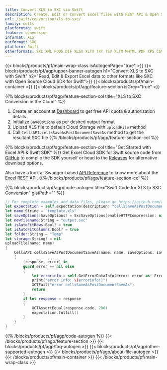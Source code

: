 ```yaml
---
title: Convert XLS to SXC via Swift 
description: Create, Edit or Convert Excel files with REST API & Open Source Swift SDK
url: /swift/conversion/xls-to-sxc/
family: cells
platformtag: swift
feature: conversion
informat: XLS
outformat: SXC
platform: Swift
otherformats: SXC XML FODS DIF XLSX XLTX TXT TSV XLTM MHTML PDF XPS CSV TIFF MD SVG 
---
```


{{< blocks/products/pf/main-wrap-class isAutogenPage="true" >}}
{{< blocks/products/pf/agp/upper-banner-autogen h1="Convert XLS to SXC with Swift" h2="Read, Edit & Export Excel data to other formats like SXC with Open Source Cloud SDK for Swift">}}
{{< blocks/products/pf/main-container >}}
{{< blocks/products/pf/agp/feature-section isGrey="true" >}}

{{% blocks/products/pf/agp/feature-section-col title="XLS to SXC Conversion in the Cloud" %}}
1. Create an account at <a href="https://dashboard.aspose.cloud/">Dashboard</a> to get free API quota & authorization details
1. Initialize ```SaveOptions``` as per desired output format
1. Upload XLS file to default Cloud Storage with ```uploadFile``` method
1. Call ```CellsAPI.cellsSaveAsPostDocumentSaveAs``` method to get the resultant SXC file
{{% /blocks/products/pf/agp/feature-section-col %}}

{{% blocks/products/pf/agp/feature-section-col title="Get Started with Excel API & Swift SDK" %}}
Get Excel Cloud SDK for Swift source code from [GitHub](https://github.com/aspose-cells-cloud/aspose-cells-cloud-swift) to compile the SDK yourself or head to the [Releases](https://releases.aspose.cloud/) for alternative download options. 

Also have a look at Swagger-based [API Reference](https://apireference.aspose.cloud/cells/) to know more about the [Excel REST API](https://products.aspose.cloud/cells/curl/).
{{% /blocks/products/pf/agp/feature-section-col %}}

{{% blocks/products/pf/agp/code-autogen title="Swift Code for XLS to SXC Conversion" gistPath="" %}}
```swift
// For complete examples and data files, please go https://github.com/aspose-cells-cloud/aspose-cells-cloud-swift
let expectation = self.expectation(description: "cellsSaveAsPostDocumentSaveAs")
let name:String = "template.xls"
let saveOptions:SaveOptions? = SxcSaveOptions(enableHTTPCompression: nil, saveFormat: "sxc", clearData: nil, cachedFileFolder: nil, validateMergedAreas: nil, refreshChartCache: nil, createDirectory: nil, sortNames: nil, calculateFormula: nil, checkFontCompatibility: nil, onePagePerSheet: nil, compliance: nil, defaultFont: nil, printingPageType: nil, imageType: nil, desiredPPI: nil, jpegQuality: nil, securityOptions: nil)
let newfilename:String = "output.sxc"
let isAutoFitRows:Bool? = true
let isAutoFitColumns:Bool? = true
let folder:String = "Temp"
let storage:String? = nil
uploadFile(name: name) 
{
	CellsAPI.cellsSaveAsPostDocumentSaveAs(name: name, saveOptions: saveOptions, newfilename: newfilename, isAutoFitRows: isAutoFitRows, isAutoFitColumns: isAutoFitColumns, folder: folder, storage: storage)
	{
		(response, error) in
		guard error == nil else 
		{
			let errorinfo = self.GetErrorDataInfo(error: error as! ErrorResponse)
			print("error info: \(errorinfo!)")
			XCTFail("error cellsSaveAsPostDocumentSaveAs")
			return
		}
		if let response = response 
		{
			XCTAssertEqual(response.code, 200)
			expectation.fulfill()
		}
	}
}
```
{{% /blocks/products/pf/agp/code-autogen %}}
{{< /blocks/products/pf/agp/feature-section >}}
{{< blocks/products/pf/agp/faq-autogen >}}
{{< blocks/products/pf/agp/other-supported-autogen >}}
{{< blocks/products/pf/agp/about-file-autogen >}}
{{< /blocks/products/pf/main-container >}}
{{< /blocks/products/pf/main-wrap-class >}}